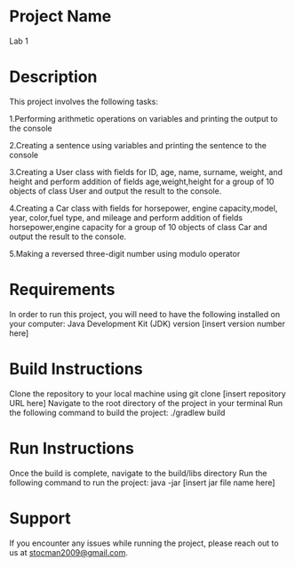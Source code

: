# Project Name
Lab 1 

# Description
This project involves the following tasks:
 
 1.Performing arithmetic operations on variables and printing the output to the console

2.Creating a sentence using variables and printing the sentence to the console

3.Creating a User class with fields for ID, age, name, surname, weight, and height and perform addition of fields age,weight,height for a group of 10 objects of class User and output the result to the console.

4.Creating a Car class with fields for horsepower, engine capacity,model, year, color,fuel type, and mileage and perform addition of fields horsepower,engine capacity for a group of 10 objects of class Car and output the result to the console.

5.Making  a reversed three-digit number using modulo operator 

# Requirements
In order to run this project, you will need to have the following installed on your computer:
Java Development Kit (JDK) version [insert version number here]

# Build Instructions
Clone the repository to your local machine using git clone [insert repository URL here]
Navigate to the root directory of the project in your terminal
Run the following command to build the project: ./gradlew build

# Run Instructions
Once the build is complete, navigate to the build/libs directory
Run the following command to run the project: java -jar [insert jar file name here]

# Support
If you encounter any issues while running the project, please reach out to us at stocman2009@gmail.com.
